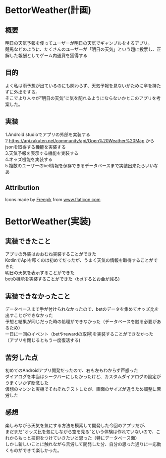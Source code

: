 # BettorWeather(計画)

## 概要
  明日の天気予報を使ってユーザーが明日の天気でギャンブルをするアプリ。<br>
  競馬などのように、たくさんのユーザーが「明日の天気」という題に投票し、正解した報酬としてゲーム内通貨を獲得する
  
## 目的
  よく私は雨予想が出ているのにも関わらず、天気予報を見ないがために傘を持たずに外出をする。<br>
  そこでより人々が”明日の天気”に気を配れるようにならないかとこのアプリを考案した。
  
## 実装
  1.Android studioでアプリの外部を実装する<br>
  2.https://api.rakuten.net/community/api/Open%20Weather%20Map からjsonを取得する機能を実装する<br>
  3.天気予報を表示する機能を実装する<br>
  4.オッズ機能を実装する<br>
  5.複数のユーザーのbet情報を保存できるデータベースまで実装出来たらいいなあ<br>
 
## Attribution
<div>Icons made by <a href="https://www.freepik.com" title="Freepik">Freepik</a> from <a href="https://www.flaticon.com/" title="Flaticon">www.flaticon.com</a></div>

# BettorWeather(実装)

## 実装できたこと
  アプリの外装はおおむね実装することができた<br>
  KotlinでApiを叩くのは初めてだったが、うまく天気の情報を取得することができた<br>
  明日の天気を表示することができた<br>
  betの機能を実装することができた（betするとお金が減る)<br>
  
## 実装できなかったこと
  データベースまで手が付けられなかったので、betのデータを集めてオッズ比を出すことができなかった<br>
  予想と結果が同じだった時の処理ができなかった（データベースを触る必要があるため）<br>
  一日に一回のイベント（betやrewardの取得)を実装することができなかった（アプリを閉じるともう一度復活する)
  
## 苦労した点
  初めてのAndroidアプリ開発だったので、右も左もわからず戸惑った<br>
  ダイアログを本当はシークバーにしたかったけど、カスタムダイアログの設定がうまくいかず断念した<br>
  仮想のマシンと実機でそれぞれテストしたが、画面のサイズが違うため調整に苦労した<br>
  
## 感想
  楽しみながら天気を気にする方法を模索して開発した今回のアプリだが、<br>
  まだまだ”オッズ比を気にしながら空を見る”という体験は作れていないので、これからもっと技術をつけていきたいと思った（特にデータベース面）<br>
  しかし新しいことに触れながら苦労して開発した分、自分の思った通りに一応動くものができて楽しかった。
